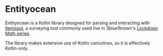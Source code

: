 # Entityocean
Entityocean is a Kotlin library designed for parsing and interacting with [Itempool](https://itempool.com), a surveying tool commonly used live in 3blue1brown's [Lockdown Math series](https://www.youtube.com/watch?v=ppWPuXsnf1Q&list=PLZHQObOWTQDP5CVelJJ1bNDouqrAhVPev).

The library makes extensive use of Kotlin coroutines, so it is effectively Kotlin-only.